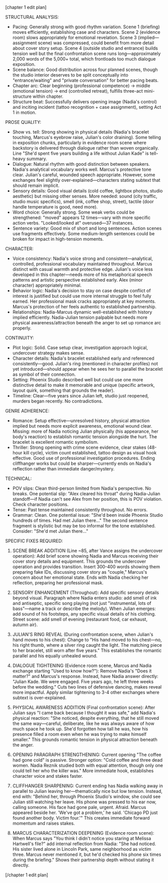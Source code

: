 [chapter 1 edit plan]

STRUCTURAL ANALYSIS:
- Pacing: Generally strong with good rhythm variation. Scene 1 (briefing) moves efficiently, establishing case and characters. Scene 2 (evidence room) slows appropriately for emotional revelation. Scene 3 (implied—assignment scene) was compressed, could benefit from more detail about cover story setup. Scene 4 (outside studio and entrance) builds tension well but the final confrontation scene runs long—approximately 2,000 words of the 5,000+ total, which frontloads too much dialogue exposition.
- Scene balance: Good distribution across four planned scenes, though the studio interior deserves to be split conceptually into "entrance/waiting" and "private conversation" for better pacing beats.
- Chapter arc: Clear beginning (professional competence) → middle (emotional tension) → end (controlled retreat), fulfills three-act mini-structure within chapter.
- Structure beat: Successfully delivers opening image (Nadia's control) and inciting incident (tattoo recognition + case assignment), setting Act 1 in motion.

PROSE QUALITY:
- Show vs. tell: Strong showing in physical details (Nadia's bracelet touching, Marcus's eyebrow raise, Julian's color draining). Some telling in exposition chunks, particularly in evidence room scene where backstory is delivered through dialogue rather than woven organically. Line "She'd spent five years building a life without Julian Kade" is tell-heavy summary.
- Dialogue: Natural rhythm with good distinction between speakers. Nadia's analytical vocabulary works well. Marcus's protective tone clear. Julian's careful, wounded speech appropriate. However, some exchanges feel slightly over-explained—characters stating subtext that should remain implicit.
- Sensory details: Good visual details (cold coffee, lightbox photos, studio aesthetic) but missing other senses. More needed: sound (city traffic, studio music specifics), smell (ink, coffee shop, street), tactile (door handle temperature is good, need more).
- Word choice: Generally strong. Some weak verbs could be strengthened: "moved" appears 12 times—vary with more specific action verbs. "Looked/looked at" overused—37 instances.
- Sentence variety: Good mix of short and long sentences. Action scenes use fragments effectively. Some medium-length sentences could be broken for impact in high-tension moments.

CHARACTER:
- Voice consistency: Nadia's voice strong and consistent—analytical, controlled, professional vocabulary maintained throughout. Marcus distinct with casual warmth and protective edge. Julian's voice less developed in this chapter—needs more of his metaphorical speech patterns and artistic perspective established early. Alex (minor character) appropriately minimal.
- Behavior logic: Nadia's decision to stay on case despite conflict of interest is justified but could use more internal struggle to feel fully earned. Her professional mask cracks appropriately at key moments. Marcus's protection of her feels authentic to established partnership.
- Relationships: Nadia-Marcus dynamic well-established with history implied efficiently. Nadia-Julian tension palpable but needs more physical awareness/attraction beneath the anger to set up romance arc properly.

CONTINUITY:
- Plot logic: Solid. Case setup clear, investigation approach logical, undercover strategy makes sense.
- Character details: Nadia's bracelet established early and referenced consistently—good. Julian's ring (mentioned in character profiles) not yet introduced—should appear when he sees her to parallel the bracelet as symbol of their connection.
- Setting: Phoenix Studio described well but could use one more distinctive detail to make it memorable and unique (specific artwork, layout quirk, something that grounds the reader).
- Timeline: Clear—five years since Julian left, studio just reopened, murders began recently. No contradictions.

GENRE ADHERENCE:
- Romance: Setup effective—unresolved history, physical attraction implied but needs more explicit awareness, emotional wound clear. Missing: more of Nadia noticing Julian physically (his appearance, her body's reaction) to establish romantic tension alongside the hurt. The bracelet is excellent romantic symbolism.
- Thriller: Strong opening with crime scene evidence, clear stakes (48-hour kill cycle), victim count established, tattoo design as visual hook effective. Good use of professional investigation procedures. Ending cliffhanger works but could be sharper—currently ends on Nadia's reflection rather than immediate danger/mystery.

TECHNICAL:
- POV slips: Clean third-person limited from Nadia's perspective. No breaks. One potential slip: "Alex cleared his throat" during Nadia-Julian standoff—if Nadia can't see Alex from her position, this is POV violation. Check character positions.
- Tense: Past tense maintained consistently throughout. No errors.
- Grammar: Clean. One potential issue: "She'd been inside Phoenix Studio hundreds of times. Had met Julian there..." The second sentence fragment is stylistic but may be too informal for the tone established. Consider: "She'd met Julian there..."

SPECIFIC FIXES REQUIRED:

1. SCENE BREAK ADDITION (Line ~85, after Vance assigns the undercover operation): Add brief scene showing Nadia and Marcus receiving their cover story details and equipment. This grounds the undercover operation and provides transition. Insert 300-400 words showing them preparing fake IDs, discussing cover story as "couple," Marcus's concern about her emotional state. Ends with Nadia checking her reflection, preparing her professional mask.

2. SENSORY ENHANCEMENT (Throughout): Add specific sensory details beyond visual. Paragraph where Nadia enters studio: add smell of ink and antiseptic, specific song playing (not just "instrumental, lots of bass"—name a track or describe the melody). When Julian emerges: add sound of his footsteps, any specific visual details of his clothing. Street scene: add smell of evening (restaurant food, car exhaust, autumn air).

3. JULIAN'S RING REVEAL (During confrontation scene, when Julian's hand moves to his chest): Change to "His hand moved to his chest—no, his right thumb, where a silver ring caught the light. The matching piece to her bracelet, still worn after five years." This establishes the romantic parallel and his equally unhealed wound.

4. DIALOGUE TIGHTENING (Evidence room scene, Marcus and Nadia exchange starting "Used to know how?"): Remove Nadia's "Does it matter?" and Marcus's response. Instead, have Nadia answer directly: "Julian Kade. We were engaged. Five years ago, he left three weeks before the wedding." Cuts two lines of defensive dancing, makes reveal more impactful. Apply similar tightening to 3-4 other exchanges where subtext is over-explained.

5. PHYSICAL AWARENESS ADDITION (Final confrontation scene): After Julian says "I came back because I thought it was safe," add Nadia's physical reaction: "She noticed, despite everything, that he still moved the same way—careful, deliberate, like he was always aware of how much space he took up. She'd forgotten how tall he was, how his presence filled a room even when he was trying to make himself smaller." This grounds romantic tension in physical attraction beneath the anger.

6. OPENING PARAGRAPH STRENGTHENING: Current opening "The coffee had gone cold" is passive. Stronger option: "Cold coffee and three dead women. Nadia Reznik studied both with equal attention, though only one could tell her who the killer was." More immediate hook, establishes character voice and stakes faster.

7. CLIFFHANGER SHARPENING: Current ending has Nadia walking away in parallel to Julian leaving her—thematically nice but low tension. Instead, end with: "Behind her, through Phoenix Studio's window, she could see Julian still watching her leave. His phone was pressed to his ear now, calling someone. His face had gone pale, urgent. Afraid. Marcus appeared beside her. 'We've got a problem,' he said. 'Chicago PD just found another body. Victim four.'" This creates immediate forward momentum and raises stakes.

8. MARCUS CHARACTERIZATION DEEPENING (Evidence room scene): When Marcus says "You think I didn't notice you staring at Melissa Hartwell's file?" add internal reflection from Nadia: "She had noticed. His sister lived alone in Lincoln Park, same neighborhood as victim three. Marcus never mentioned it, but he'd checked his phone six times during the briefing." Shows their partnership depth without stating it directly.

[/chapter 1 edit plan]
